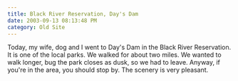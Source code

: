 ```yaml
---
title: Black River Reservation, Day's Dam
date: 2003-09-13 08:13:48 PM
category: Old Site
---
```


Today, my wife, dog and I went to Day's Dam in the Black River Reservation. It is one of the local parks. We walked for about two miles. We wanted to walk longer, bug the park closes as dusk, so we had to leave. Anyway, if you're in the area, you should stop by. The scenery is very pleasant.
